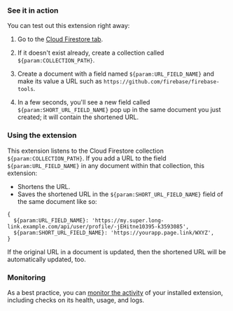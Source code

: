 ### See it in action

You can test out this extension right away:

1.  Go to the [Cloud Firestore tab](https://console.firebase.google.com/project/${param:PROJECT_ID}/database/firestore/data).

1.  If it doesn't exist already, create a collection called `${param:COLLECTION_PATH}`.

1.  Create a document with a field named `${param:URL_FIELD_NAME}` and make its value a URL such as `https://github.com/firebase/firebase-tools`.

1.  In a few seconds, you'll see a new field called `${param:SHORT_URL_FIELD_NAME}` pop up in the same document you just created; it will contain the shortened URL.

### Using the extension

This extension listens to the Cloud Firestore collection `${param:COLLECTION_PATH}`. If you add a URL to the field `${param:URL_FIELD_NAME}` in any document within that collection, this extension:

- Shortens the URL.
- Saves the shortened URL in the `${param:SHORT_URL_FIELD_NAME}` field of the same document like so:

```
{
  ${param:URL_FIELD_NAME}: 'https://my.super.long-link.example.com/api/user/profile/-jEHitne10395-k3593085',
  ${param:SHORT_URL_FIELD_NAME}: 'https://yourapp.page.link/WXYZ',
}
```

If the original URL in a document is updated, then the shortened URL will be automatically updated, too.

### Monitoring

As a best practice, you can [monitor the activity](https://firebase.google.com/docs/extensions/manage-installed-extensions#monitor) of your installed extension, including checks on its health, usage, and logs.
